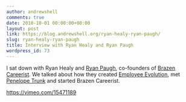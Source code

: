 ```yaml
---
author: andrewshell
comments: true
date: 2010-10-01 00:00:00+00:00
layout: post
link: https://blog.andrewshell.org/ryan-healy-ryan-paugh/
slug: ryan-healy-ryan-paugh
title: Interview with Ryan Healy and Ryan Paugh
wordpress_id: 73
---
```


I sat down with Ryan Healy and [Ryan Paugh](http://ryanpaugh.com/), co-founders of [Brazen Careerist](http://www.brazencareerist.com/). We talked about how they created [Employee Evolution](https://web.archive.org/web/20121014065558/http://www.employeeevolution.com/), met [Penelope Trunk](http://blog.penelopetrunk.com/) and started Brazen Careerist.

https://vimeo.com/15471189
